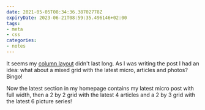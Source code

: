 ```yaml
---
date: 2021-05-05T08:34:36.38702778Z
expiryDate: 2023-06-21T08:59:35.496146+02:00
tags:
- meta
- css
categories:
- notes
---
```


It seems my [column layout](/2021/05/05/css-masonry) didn't last long. As I was writing the post I had an idea: what about a mixed grid with the latest micro, articles and photos? Bingo!

Now the latest section in my homepage contains my latest micro post with full width, then a 2 by 2 grid with the latest 4 articles and a 2 by 3 grid with the latest 6 picture series!

